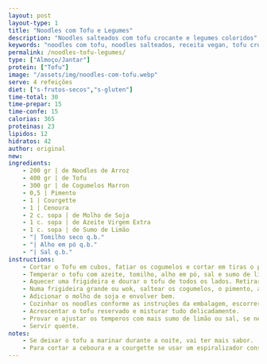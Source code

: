 ```yaml
---
layout: post
layout-type: 1
title: "Noodles com Tofu e Legumes"
description: "Noodles salteados com tofu crocante e legumes coloridos"
keywords: "noodles com tofu, noodles salteados, receita vegan, tofu crocante, legumes salteados, noodles asiáticos, comida saudável, tofu marinado, receita rápida, prato vegano fácil"
permalink: /noodles-tofu-legumes/
type: ["Almoço/Jantar"]
protein: ["Tofu"]
image: "/assets/img/noodles-com-tofu.webp"
serve: 4 refeições
diet: ["s-frutos-secos","s-gluten"]
time-total: 30
time-prepar: 15
time-confe: 15
calorias: 365
proteinas: 23
lipidos: 12
hidratos: 42
author: original
new:
ingredients:
    - 200 gr | de Noodles de Arroz
    - 400 gr | de Tofu
    - 300 gr | de Cogumelos Marron
    - 0,5 | Pimento
    - 1 | Courgette
    - 1 | Cenoura
    - 2 c. sopa | de Molho de Soja
    - 1 c. sopa | de Azeite Virgem Extra
    - 1 c. sopa | de Sumo de Limão
    - "| Tomilho seco q.b."
    - "| Alho em pó q.b."
    - "| Sal q.b."
instructions:
    - Cortar o Tofu em cubos, fatiar os cogumelos e cortar em tiras o pimento, a courgette e a cenora (ambas em juliana). Reservar.
    - Temperar o tofu com azeite, tomilho, alho em pó, sal e sumo de limão. Deixar marinar por pelo menos 15 minutos.
    - Aquecer uma frigideira e dourar o tofu de todos os lados. Retirar e reservar.
    - Numa frigideira grande ou wok, saltear os cogumelos, o pimento, a courgette e a cenoura até libertarem a água e começarem a dourar.
    - Adicionar o molho de soja e envolver bem.
    - Cozinhar os noodles conforme as instruções da embalagem, escorrer e juntar à frigideira com os legumes.
    - Acrescentar o tofu reservado e misturar tudo delicadamente.
    - Provar e ajustar os temperos com mais sumo de limão ou sal, se necessário.
    - Servir quente.
notes:
    - Se deixar o tofu a marinar durante a noite, vai ter mais sabor.
    - Para cortar a ceboura e a courgette se usar um espiralizador conseguirá tiras mais finas.
---
```


